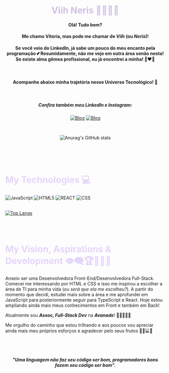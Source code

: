 <center>

# <font color="#CFC1E3"> Viih Neris 👩🏻‍💻💜</font>

#### Olá! Tudo bem?
#### Me chamo Vitoria, mas pode me chamar de <i><b>Viih</b></i> (ou <i><b>Neris</b></i>)!

#### Se você veio do LinkedIn, já sabe um pouco do meu encanto pela programação 💕 Resumidamente, não me vejo em outra área senão nesta! Se existe alma gêmea profissional, eu já encontrei a minha! 👩‍❤️‍👩

<br>

#### Acompanhe abaixo minha trajetória nesse Universo Tecnológico! 🚀
<br>

##### Confira também meu LinkedIn e Instagram:

[![Blog](https://img.shields.io/badge/LinkedIn-0077B5?style=for-the-badge&logo=linkedin&logoColor=white)](https://www.linkedin.com/in/vitorianeris/) [![Blog](https://img.shields.io/badge/Instagram-E4405F?style=for-the-badge&logo=instagram&logoColor=white)](https://www.instagram.com/viih.neris_/)

<br>

![Anurag's GitHub stats](https://github-readme-stats.vercel.app/api?username=ViihNeris&show_icons=true&theme=synthwave)

</center>

<br>
<br>
<br>


# <font color =#E4D5FA> My Technologies 💻 </font>

<div>
    <img align = "center" alt = "JavaScript" src="https://img.shields.io/badge/JavaScript-F7DF1E?style=for-the-badge&logo=javascript&logoColor=black" />
    <img align = "center" alt = "HTML5" src="https://img.shields.io/badge/HTML5-E34F26?style=for-the-badge&logo=html5&logoColor=white" />
    <img align = "center" alt = "REACT" src="https://img.shields.io/badge/React-20232A?style=for-the-badge&logo=react&logoColor=61DAFB" />
    <img align = "center" alt = "CSS" src="https://img.shields.io/badge/CSS3-1572B6?style=for-the-badge&logo=css3&logoColor=white" />
<br><br>

[![Top Langs](https://github-readme-stats.vercel.app/api/top-langs/?username=ViihNeris&layout=compact&theme=synthwave)](https://github.com/anuraghazra/github-readme-stats)
</div>

<br>
<br>


# <font color =#E4D5FA> My Vision, Aspirations & Development 👁‍🗨🏆👩🏻‍💻 </font>

Anseio ser uma Desenvolvedora Front-End/Desenvolvedora Full-Stack. Comecei me interessando por HTML e CSS e isso me inspirou a escolher a área de TI para minha vida (<i>ou será que ela me escolheu?</i>). A partir do momento que decidi, estudei mais sobre a área e me aprofundei em JavaScript para posteriormente seguir para TypeScript e React. Hoje estou ampliando ainda mais meus conhecimentos em Front e também em Back!

Atualmente sou <b><i>Assoc, Full-Stack Dev</i></b> na <b><i>Avanade</i></b>! 🧡🚀👩🏻‍💻

Me orgulho do caminho que estou trilhando e aos poucos vou apreciar ainda mais meu próprios esforços e agradecer pelo seus frutos 🙏🏻💻💜

<br>
<br>

<center>

##### "<i>Uma linguagem não faz seu código ser bom, programadores bons fazem seu código ser bom".</i>

</center>

